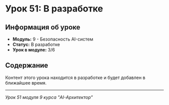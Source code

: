 # Урок 51: В разработке

## Информация об уроке
- **Модуль:** 9 - Безопасность AI-систем
- **Статус:** В разработке
- **Урок в модуле:** 3/6

## Содержание
Контент этого урока находится в разработке и будет добавлен в ближайшее время.

---
*Урок 51 модуля 9 курса "AI-Архитектор"*
